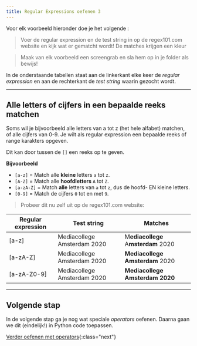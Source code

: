 ```yaml
---
title: Regular Expressions oefenen 3
---
```


Voor elk voorbeeld hieronder doe je het volgende :

> Voer de regular expression en de test string in op de regex101.com website en kijk wat er gematcht wordt! De matches krijgen een kleur

> Maak van elk voorbeeld een screengrab en sla hem op in je folder als bewijs!


In de onderstaande tabellen staat aan de linkerkant elke keer de *regular expression* en aan de rechterkant de *test string* waarin gezocht wordt.

---

## Alle letters of cijfers in een bepaalde reeks matchen

Soms wil je bijvoorbeeld alle letters van a tot z (het hele alfabet) matchen, of alle cijfers van 0-9.
Je wilt als regular expression een bepaalde reeks of range karakters opgeven.

Dit kan door tussen de `[]` een reeks op te geven. 

**Bijvoorbeeld**

* `[a-z]` = Match alle **kleine** letters `a` tot `z`.
* `[A-Z]` = Match alle **hoofdletters** `A` tot `Z`.
* `[a-zA-Z]` = Match **alle** letters van `a` tot `z`, dus de hoofd- EN kleine letters.
* `[0-9]` = Match de cijfers `0` tot en met `9`.

> Probeer dit nu zelf uit op de regex101.com website:

| Regular expression  | Test string                | Matches                                              |
| ------------------- | ---------------------------- | -------------------------------------------------- |
| [a-z]               | Mediacollege Amsterdam 2020  | M**ediacollege** A**msterdam** 2020                |
| [a-zA-Z]            | Mediacollege Amsterdam 2020  | **Mediacollege** **Amsterdam** 2020                |
| [a-zA-Z0-9]         | Mediacollege Amsterdam 2020  | **Mediacollege** **Amsterdam** **2020**            |

---

## Volgende stap
In de volgende stap ga je nog wat speciale *operators* oefenen. Daarna gaan we dit (eindelijk!) in Python code toepassen.

[Verder oefenen met operators](../02-regex-operators){:class="next"}

